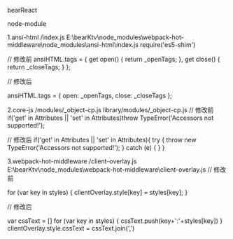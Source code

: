 bearReact

node-module

1.ansi-html /index.js
E:\bearKtv\node_modules\webpack-hot-middleware\node_modules\ansi-html\index.js
require('es5-shim')

// 修改前
ansiHTML.tags = {
  get open() {
    return _openTags;
  },
  get close() {
    return _closeTags;
  }
};

// 修改后

ansiHTML.tags = {
  open:  _openTags,
  close: _closeTags
};

2.core-js  /modules/_object-cp.js
library/modules/_object-cp.js
// 修改前
  if('get' in Attributes || 'set' in Attributes)throw TypeError('Accessors not supported!');

// 修改后
if('get' in Attributes || 'set' in Attributes){
    try {
      throw new TypeError('Accessors not supported!');
    }
    catch (e) {
    }
  }

3.webpack-hot-middleware  /client-overlay.js
E:\bearKtv\node_modules\webpack-hot-middleware\client-overlay.js
// 修改前

for (var key in styles) {
  clientOverlay.style[key] = styles[key];
}

// 修改后

var cssText = []
for (var key in styles) {
  cssText.push(key+':'+styles[key])
}
clientOverlay.style.cssText = cssText.join(',')

